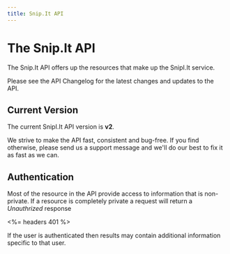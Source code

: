```yaml
---
title: Snip.It API
---
```


# The Snip.It API

The Snip.It API offers up the resources that make up the SnipI.It service. 

Please see the API Changelog for the latest changes and updates to the API.

## Current Version

The current SnipI.It API version is **v2**. 

We strive to make the API fast, consistent and bug-free. If you find otherwise, please send us a support message and we'll do our best to fix it as fast as we can. 

## Authentication

Most of the resource in the API provide access to information that is non-private. If a resource is completely private a request will return a *Unauthrized* response

<%= headers 401 %>

If the user is authenticated then results may contain additional information specific to that user.
